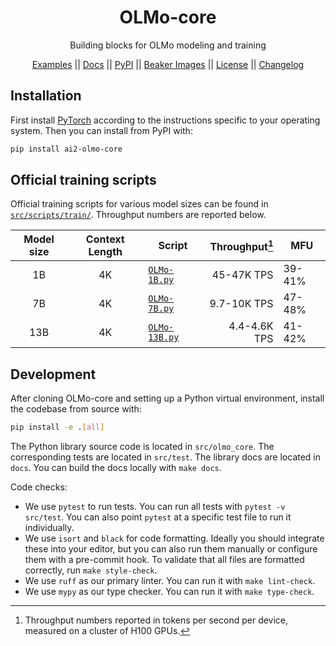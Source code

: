 <div align="center">
  <h1>OLMo-core</h1>
  <p>Building blocks for OLMo modeling and training</p>
</div>
<p align="center">
  <a href="https://github.com/allenai/OLMo-core/tree/main/src/examples">Examples</a> ||
  <a href="https://olmo-core.readthedocs.io/en/latest/">Docs</a> ||
  <a href="https://pypi.org/project/ai2-olmo-core/">PyPI</a> ||
  <a href="https://beaker.org/ws/ai2/OLMo-core/images">Beaker Images</a> ||
  <a href="https://github.com/allenai/OLMo-core/blob/main/LICENSE">License</a> ||
  <a href="https://github.com/allenai/OLMo-core/blob/main/CHANGELOG.md">Changelog</a>
</p>

## Installation

First install [PyTorch](https://pytorch.org) according to the instructions specific to your operating system. Then you can install from PyPI with:

```bash
pip install ai2-olmo-core
```

## Official training scripts

Official training scripts for various model sizes can be found in [`src/scripts/train/`](https://github.com/allenai/OLMo-core/tree/main/src/scripts/train). Throughput numbers are reported below.

| Model size | Context Length | Script | Throughput[^1] | MFU |
| :--------: | :------------: | ------ | -------------: | --- |
| 1B  | 4K | [`OLMo-1B.py`](https://github.com/allenai/OLMo-core/blob/main/src/scripts/train/OLMo-1B.py) | 45-47K TPS | 39-41% |
| 7B  | 4K | [`OLMo-7B.py`](https://github.com/allenai/OLMo-core/blob/main/src/scripts/train/OLMo-7B.py) | 9.7-10K TPS | 47-48% |
| 13B | 4K | [`OLMo-13B.py`](https://github.com/allenai/OLMo-core/blob/main/src/scripts/train/OLMo-13B.py) | 4.4-4.6K TPS | 41-42% |

[^1]: Throughput numbers reported in tokens per second per device, measured on a cluster of H100 GPUs.

## Development

After cloning OLMo-core and setting up a Python virtual environment, install the codebase from source with:

```bash
pip install -e .[all]
```

The Python library source code is located in `src/olmo_core`. The corresponding tests are located in `src/test`. The library docs are located in `docs`. You can build the docs locally with `make docs`.

Code checks:
- We use `pytest` to run tests. You can run all tests with `pytest -v src/test`. You can also point `pytest` at a specific test file to run it individually.
- We use `isort` and `black` for code formatting. Ideally you should integrate these into your editor, but you can also run them manually or configure them with a pre-commit hook. To validate that all files are formatted correctly, run `make style-check`.
- We use `ruff` as our primary linter. You can run it with `make lint-check`.
- We use `mypy` as our type checker. You can run it with `make type-check`.
